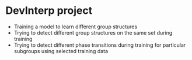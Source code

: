 # DevInterp project

- Training a model to learn different group structures
- Trying to detect different group structures on the same set during training
- Trying to detect different phase transitions during training for particular subgroups using selected training data
